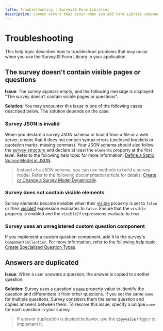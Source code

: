 ```yaml
---
title: Troubleshooting | SurveyJS Form Libraries
description: Common errors that occur when you add Form Library component to your app and the ways to troubleshoot them.
---
```

# Troubleshooting

This help topic describes how to troubleshoot problems that may occur when you use the SurveyJS Form Library in your application.

## The survey doesn't contain visible pages or questions

**Issue**: The survey appears empty, and the following message is displayed: "The survey doesn't contain visible pages or questions".

**Solution**: You may encounter this issue in one of the following cases described below. The solution depends on the case.

### Survey JSON is invalid

When you declare a survey JSON schema or load it from a file or a web server, ensure that it does not contain syntax errors (unclosed brackets or quotation marks, missing commas). Your JSON schema should also follow the [survey structure](https://surveyjs.io/form-library/documentation/design-survey-create-a-simple-survey#survey-structure) and declare at least the `elements` property at the first level. Refer to the following help topic for more information: [Define a Static Survey Model in JSON](https://surveyjs.io/form-library/documentation/design-survey-create-a-simple-survey#define-a-static-survey-model-in-json).

> Instead of a JSON schema, you can use methods to build a survey model. Refer to the following documentation article for details: [Create or Change a Survey Model Dynamically](https://surveyjs.io/form-library/documentation/design-survey-create-a-simple-survey#create-or-change-a-survey-model-dynamically).

### Survey does not contain visible elements

Survey elements become invisible when their [visible](https://surveyjs.io/form-library/documentation/question#visible) property is set to `false` or their [visibleIf](https://surveyjs.io/form-library/documentation/question#visibleIf) expression evaluates to `false`. Ensure that the `visible` property is enabled and the `visibleIf` expressions evaluate to `true`.

### Survey uses an unregistered custom question component

If you implement a custom question component, add it to the survey's `ComponentCollection`. For more information, refer to the following help topic: [Create Specialized Question Types](https://surveyjs.io/survey-creator/documentation/create-specialized-question-types).

## Answers are duplicated

**Issue**: When a user answers a question, the answer is copied to another question.

**Solution**: Survey uses a question's [`name`](https://surveyjs.io/form-library/documentation/question#name) property value to identify the question and differentiate it from other questions. If you set the same `name` for multiple questions, Survey considers them the same question and copies answers between them. To resolve this issue, specify a unique `name` for each question in your survey.

> If answer duplication is desired behavior, use the [`copyvalue`](https://surveyjs.io/form-library/documentation/design-survey-conditional-logic#copyvalue) trigger to implement it.